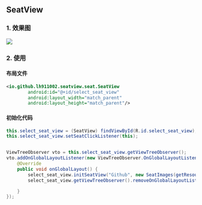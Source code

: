 ## SeatView

### 1.	效果图

![](https://ww1.sinaimg.cn/large/006tKfTcgy1fcvsn2dtudj30ce0kydhc.jpg)



### 2. 使用

#### 布局文件

```xml
<io.github.lh911002.seatview.seat.SeatView
        android:id="@+id/select_seat_view"
        android:layout_width="match_parent"
        android:layout_height="match_parent"/>
```

#### 初始化代码

```java
this.select_seat_view = (SeatView) findViewById(R.id.select_seat_view);
this.select_seat_view.setSeatClickListener(this);


ViewTreeObserver vto = this.select_seat_view.getViewTreeObserver();
vto.addOnGlobalLayoutListener(new ViewTreeObserver.OnGlobalLayoutListener() {
    @Override
    public void onGlobalLayout() {
        select_seat_view.initSeatView("Github", new SeatImages(getResources()),querySeatMap());
        select_seat_view.getViewTreeObserver().removeOnGlobalLayoutListener(this);

    }
});
```